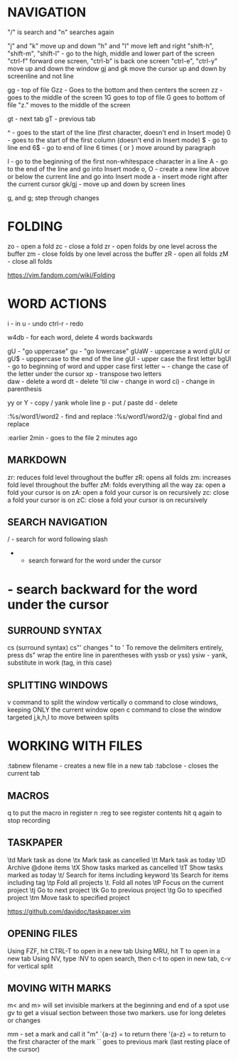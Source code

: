 # NAVIGATION
"/" is search and "n" searches again

"j" and "k" move up and down
"h" and "l" move left and right
"shift-h", "shift-m", "shift-l" - go to the high, middle and lower part of the screen
"ctrl-f" forward one screen, "ctrl-b" is back one screen
"ctrl-e", "ctrl-y" move up and down the window
gj and gk move the cursor up and down by screenline and not line

gg - top of file
Gzz - Goes to the bottom and then centers the screen
zz - goes to the middle of the screen
1G goes to top of file
G goes to bottom of file
"z." moves to the middle of the screen

gt - next tab
gT - previous tab

^ - goes to the start of the line (first character, doesn't end in Insert mode)
0 - goes to the start of the first column (doesn't end in Insert mode)
$  - go to line end
6$ - go to end of line 6 times 
{ or } move around by paragraph

I - go to the beginning of the first non-whitespace character in a line
A - go to the end of the line and go into Insert mode
o, O - create a new line above or below the current line and go into Insert mode
a - insert mode right after the current cursor
gk/gj - move up and down by screen lines

g, and g; step through changes


# FOLDING
zo - open a fold
zc - close a fold
zr - open folds by one level across the buffer
zm - close folds by one level across the buffer
zR - open all folds
zM - close all folds

https://vim.fandom.com/wiki/Folding


# WORD ACTIONS
i - in
u - undo
ctrl-r - redo

w4db - for each word, delete 4 words backwards

gU - "go uppercase"
gu - "go lowercase"
gUaW - uppercase a word
gUU or gU$  - upppercase to the end of the line
gUl - upper case the first letter
bgUl - go to beginning of word and upper case first letter
~  - change the case of the letter under the cursor
xp - transpose two letters  
daw - delete a word
dt  - delete 'til
ciw - change in word
ci) - change in parenthesis

yy or Y - copy / yank whole line
p  - put / paste
dd - delete

:%s/word1/word2  - find and replace
:%s/word1/word2/g - global find and replace

:earlier 2min  - goes to the file 2 minutes ago


## MARKDOWN
zr: reduces fold level throughout the buffer
zR: opens all folds
zm: increases fold level throughout the buffer
zM: folds everything all the way
za: open a fold your cursor is on
zA: open a fold your cursor is on recursively
zc: close a fold your cursor is on
zC: close a fold your cursor is on recursively


## SEARCH NAVIGATION
/ - search for word following slash
* - search forward for the word under the cursor
# - search backward for the word under the cursor


## SURROUND SYNTAX
cs (surround syntax)
cs"' changes " to '
To remove the delimiters entirely, press ds"
wrap the entire line in parentheses with yssb or yss)
ysiw<tag> - yank, substitute in work (tag, in this case)


## SPLITTING WINDOWS
<C-w>v command to split the window vertically
<C-w>o command to close windows, keeping ONLY the current window open
<C-w>c command to close the window targeted
<C-w>j,k,h,l to move between splits

# WORKING WITH FILES
:tabnew filename - creates a new file in a new tab
:tabclose  - closes the current tab

## MACROS
q<n> to put the macro in register n
:reg to see register contents
hit q again to stop recording

## TASKPAPER 
\td     Mark task as done
\tx     Mark task as cancelled
\tt     Mark task as today
\tD     Archive @done items
\tX     Show tasks marked as cancelled
\tT     Show tasks marked as today
\t/     Search for items including keyword
\ts     Search for items including tag
\tp     Fold all projects
\t.     Fold all notes
\tP     Focus on the current project
\tj     Go to next project
\tk     Go to previous project
\tg     Go to specified project
\tm     Move task to specified project

https://github.com/davidoc/taskpaper.vim

## OPENING FILES
Using FZF, hit CTRL-T to open in a new tab
Using MRU, hit T to open in a new tab
Using NV, type :NV to open search, then c-t to open in new tab, c-v for vertical split

## MOVING WITH MARKS
m< and m> will set invisible markers at the beginning and end of a spot
use gv to get a visual section between those two markers. use for long deletes or changes

mm  - set a mark and call it "m"
`{a-z} = to return there
'{a-z} = to return to the first character of the mark
`` goes to previous mark (last resting place of the cursor)
